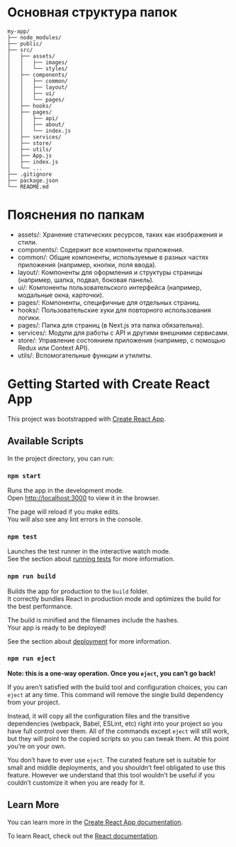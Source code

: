 # Основная структура папок
```
my-app/
├── node_modules/
├── public/
├── src/
│   ├── assets/
│   │   ├── images/
│   │   └── styles/
│   ├── components/
│   │   ├── common/
│   │   ├── layout/
│   │   ├── ui/
│   │   └── pages/
│   ├── hooks/
│   ├── pages/
│   │   ├── api/
│   │   ├── about/
│   │   └── index.js
│   ├── services/
│   ├── store/
│   ├── utils/
│   ├── App.js
│   ├── index.js
│   └── ...
├── .gitignore
├── package.json
└── README.md
```

# Пояснения по папкам

 - assets/: Хранение статических ресурсов, таких как изображения и стили.
 - components/: Содержит все компоненты приложения.
 - common/: Общие компоненты, используемые в разных частях приложения (например, кнопки, поля ввода).
 - layout/: Компоненты для оформления и структуры страницы (например, шапка, подвал, боковая панель).
 - ui/: Компоненты пользовательского интерфейса (например, модальные окна, карточки).
 - pages/: Компоненты, специфичные для отдельных страниц.
 - hooks/: Пользовательские хуки для повторного использования логики.
 - pages/: Папка для страниц (в Next.js эта папка обязательна).
 - services/: Модули для работы с API и другими внешними сервисами.
 - store/: Управление состоянием приложения (например, с помощью Redux или Context API).
 - utils/: Вспомогательные функции и утилиты.


# Getting Started with Create React App

This project was bootstrapped with [Create React App](https://github.com/facebook/create-react-app).

## Available Scripts

In the project directory, you can run:

### `npm start`

Runs the app in the development mode.\
Open [http://localhost:3000](http://localhost:3000) to view it in the browser.

The page will reload if you make edits.\
You will also see any lint errors in the console.

### `npm test`

Launches the test runner in the interactive watch mode.\
See the section about [running tests](https://facebook.github.io/create-react-app/docs/running-tests) for more information.

### `npm run build`

Builds the app for production to the `build` folder.\
It correctly bundles React in production mode and optimizes the build for the best performance.

The build is minified and the filenames include the hashes.\
Your app is ready to be deployed!

See the section about [deployment](https://facebook.github.io/create-react-app/docs/deployment) for more information.

### `npm run eject`

**Note: this is a one-way operation. Once you `eject`, you can’t go back!**

If you aren’t satisfied with the build tool and configuration choices, you can `eject` at any time. This command will remove the single build dependency from your project.

Instead, it will copy all the configuration files and the transitive dependencies (webpack, Babel, ESLint, etc) right into your project so you have full control over them. All of the commands except `eject` will still work, but they will point to the copied scripts so you can tweak them. At this point you’re on your own.

You don’t have to ever use `eject`. The curated feature set is suitable for small and middle deployments, and you shouldn’t feel obligated to use this feature. However we understand that this tool wouldn’t be useful if you couldn’t customize it when you are ready for it.

## Learn More

You can learn more in the [Create React App documentation](https://facebook.github.io/create-react-app/docs/getting-started).

To learn React, check out the [React documentation](https://reactjs.org/).
